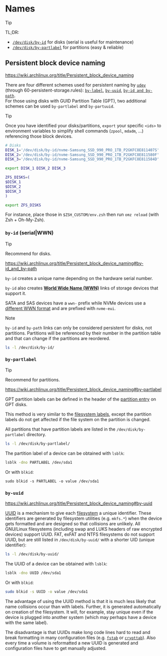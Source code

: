 # Names

> [!Tip]
> TL;DR:
> - [`/dev/disk/by-id`](#by-id-serialwwn) for disks (serial is useful for maintenance)
> - [`/dev/disk/by-partlabel`](#by-partlabel) for partitions (easy & reliable)


## Persistent block device naming

https://wiki.archlinux.org/title/Persistent_block_device_naming

There are four different schemes used for persistent naming by [`udev`](https://wiki.archlinux.org/title/Udev) (through 60-persistent-storage.rules): [`by-label`](https://wiki.archlinux.org/title/Persistent_block_device_naming#by-label), [`by-uuid`](https://wiki.archlinux.org/title/Persistent_block_device_naming#by-uuid), [`by-id and by-path`](https://wiki.archlinux.org/title/Persistent_block_device_naming#by-id_and_by-path).  
For those using disks with GUID Partition Table (GPT), two additional schemes can be used `by-partlabel` and `by-partuuid`.

> [!Tip]
> Once you have identified your disks/partitions, `export` your specific `<ids>` to environment variables to simplify shell commands (`zpool`, `mdadm`, …) referencing those block devices.
> 
> ```sh
> # Disks
> DISK_1='/dev/disk/by-id/nvme-Samsung_SSD_990_PRO_1TB_P2GKFC8E811407S'
> DISK_2='/dev/disk/by-id/nvme-Samsung_SSD_990_PRO_1TB_P2GKFC8E811580F'
> DISK_3='/dev/disk/by-id/nvme-Samsung_SSD_990_PRO_1TB_P2GKFC8E811584D'
> 
> export DISK_1 DISK_2 DISK_3
> 
> ZFS_DISKS=(
> $DISK_1
> $DISK_2
> $DISK_3
> )
> 
> export ZFS_DISKS
> ```
>
> For instance, place those in `$ZSH_CUSTOM/env.zsh` then run `omz reload` (with Zsh + Oh-My-Zsh).




### `by-id` (serial|WWN)

> [!Tip]
> Recommend for disks.

https://wiki.archlinux.org/title/Persistent_block_device_naming#by-id_and_by-path

`by-id` creates a unique name depending on the hardware serial number.

`by-id` also creates [**World Wide Name (WWN)**](https://en.wikipedia.org/wiki/World_Wide_Name) links of storage devices that support it.

SATA and SAS devices have a `wwn-` prefix while NVMe devices use a [different WWN format](https://en.wikipedia.org/wiki/World_Wide_Name#Formats) and are prefixed with `nvme-eui`.

> [!Note]
> `by-id` and `by-path` links can only be considered persistent for disks, not partitions. Partitions will be referenced by their number in the partition table and that can change if the partitions are reordered.

```sh
ls -l /dev/disk/by-id/
```




### `by-partlabel`

> [!Tip]
> Recommend for partitions.

https://wiki.archlinux.org/title/Persistent_block_device_naming#by-partlabel

GPT partition labels can be defined in the header of the [partition entry](https://en.wikipedia.org/wiki/GUID_Partition_Table#Partition_entries_.28LBA_2.E2.80.9333.29) on GPT disks.

This method is very similar to the [filesystem labels](https://wiki.archlinux.org/title/Persistent_block_device_naming#by-label), except the partition labels do not get affected if the file system on the partition is changed.

All partitions that have partition labels are listed in the `/dev/disk/by-partlabel` directory.

```sh
ls -l /dev/disk/by-partlabel/
```

The partition label of a device can be obtained with `lsblk`:

```sh
lsblk -dno PARTLABEL /dev/sda1
```

Or with `blkid`:

```
sudo blkid -s PARTLABEL -o value /dev/sda1
```




### `by-uuid`

https://wiki.archlinux.org/title/Persistent_block_device_naming#by-uuid

[UUID](https://en.wikipedia.org/wiki/UUID) is a mechanism to give each [filesystem](https://wiki.archlinux.org/title/Filesystem) a unique identifier. These identifiers are generated by filesystem utilities (e.g. `mkfs.*`) when the device gets formatted and are designed so that collisions are unlikely. All GNU/Linux filesystems (including swap and LUKS headers of raw encrypted devices) support UUID. FAT, exFAT and NTFS filesystems do not support UUID, but are still listed in `/dev/disk/by-uuid/` with a shorter UID (unique identifier):

```sh
ls -l /dev/disk/by-uuid/
```

The UUID of a device can be obtained with `lsblk`:

```sh
lsblk -dno UUID /dev/sda1
```

Or with `blkid`:

```sh
sudo blkid -s UUID -o value /dev/sda1
```

The advantage of using the UUID method is that it is much less likely that name collisions occur than with labels. Further, it is generated automatically on creation of the filesystem. It will, for example, stay unique even if the device is plugged into another system (which may perhaps have a device with the same label).

The disadvantage is that UUIDs make long code lines hard to read and break formatting in many configuration files (e.g. [`fstab`](https://wiki.archlinux.org/title/Fstab) or [`crypttab`](https://wiki.archlinux.org/title/Crypttab)). Also every time a volume is reformatted a new UUID is generated and configuration files have to get manually adjusted.





